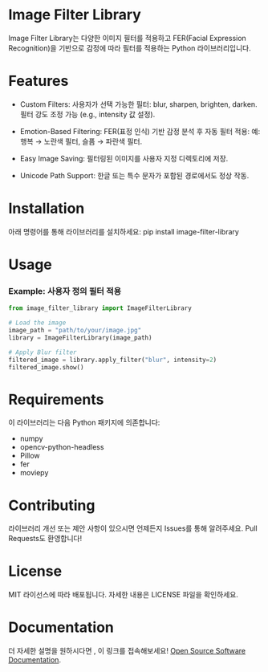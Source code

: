 # Image Filter Library
Image Filter Library는 다양한 이미지 필터를 적용하고 FER(Facial Expression Recognition)을 기반으로 감정에 따라 필터를 적용하는 Python 라이브러리입니다.

# Features
* Custom Filters:
사용자가 선택 가능한 필터: blur, sharpen, brighten, darken.
필터 강도 조정 가능 (e.g., intensity 값 설정).

* Emotion-Based Filtering:
FER(표정 인식) 기반 감정 분석 후 자동 필터 적용:
예: 행복 → 노란색 필터, 슬픔 → 파란색 필터.

* Easy Image Saving:
필터링된 이미지를 사용자 지정 디렉토리에 저장.

* Unicode Path Support:
한글 또는 특수 문자가 포함된 경로에서도 정상 작동.

# Installation
아래 명령어를 통해 라이브러리를 설치하세요:
pip install image-filter-library

# Usage

### Example: 사용자 정의 필터 적용
```python
from image_filter_library import ImageFilterLibrary

# Load the image
image_path = "path/to/your/image.jpg"
library = ImageFilterLibrary(image_path)

# Apply Blur filter
filtered_image = library.apply_filter("blur", intensity=2)
filtered_image.show()
```


# Requirements
이 라이브러리는 다음 Python 패키지에 의존합니다:

* numpy
* opencv-python-headless
* Pillow
* fer
* moviepy


# Contributing
라이브러리 개선 또는 제안 사항이 있으시면 언제든지 Issues를 통해 알려주세요. Pull Requests도 환영합니다!

# License
MIT 라이선스에 따라 배포됩니다. 자세한 내용은 LICENSE 파일을 확인하세요.

# Documentation
더 자세한 설명을 원하시다면 , 이 링크를 접속해보세요! [Open Source Software Documentation](https://oss-doc.readthedocs.io/en/latest/#).

